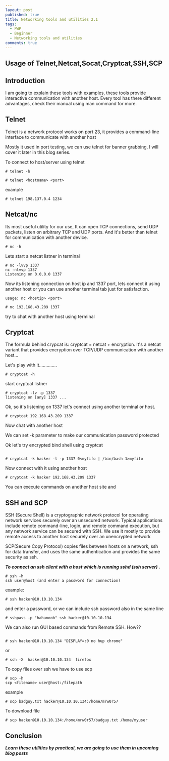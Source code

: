 ```yaml
---
layout: post
published: true
title: Networking tools and utilities 2.1
tags:
  - PWP
  - Beginner
  - Networking tools and utilities
comments: true
---
```

## Usage of Telnet,Netcat,Socat,Cryptcat,SSH,SCP

## Introduction

I am going to explain these tools with examples, these tools provide interactive communication with another host.
Every tool has there different advantages, check their manual using man command for more.

## Telnet
Telnet is a network protocol works on port 23, it provides a command-line interface to communicate with another host

Mostly it used in port testing, we can use telnet for banner grabbing, I will cover it later in this blog series.

To connect to host/server using telnet
~~~
# telnet -h

# telnet <hostname> <port>
~~~
example
~~~
# telnet 198.137.0.4 1234
~~~
## Netcat/nc

Its most useful utility for our use, It can open TCP connections, send UDP packets, listen on arbitrary TCP and UDP ports.
And it's better than telnet for communication with another device.
~~~
# nc -h
~~~

Lets start a netcat listner in terminal 
~~~
# nc -lvvp 1337
nc -nlvvp 1337
Listening on 0.0.0.0 1337
~~~
Now its listening connection on host ip and 1337 port, lets connect it using another host or you can use another terminal tab just for satisfaction.
~~~
usage: nc <hostip> <port>
~~~
~~~
# nc 192.168.43.209 1337
~~~

try to chat with another host using terminal


## Cryptcat

The formula behind crypcat is: cryptcat = netcat + encryption.
It's a netcat variant that provides encryption over TCP/UDP communication with another host...


Let's play with it..............
~~~
# cryptcat -h
~~~
start cryptcat listner
~~~
# cryptcat -lv -p 1337
listening on [any] 1337 ...
~~~

Ok, so it's listening on 1337 let's connect using another terminal or host.
~~~
# cryptcat 192.168.43.209 1337
~~~
Now chat with another host

We can set -k parameter to make our communication password protected

Ok let's try encrypted bind shell using cryptcat 
~~~

# cryptcat -k hacker -l -p 1337 0<myfifo | /bin/bash 1>myfifo

~~~

Now connect with it using another host

~~~
# cryptcat -k hacker 192.168.43.209 1337
~~~

You can execute commands on another host site and 

## SSH and SCP

SSH (Secure Shell) is a cryptographic network protocol for operating network services securely over an unsecured network. Typical applications include remote command-line, login, and remote command execution, but any network service can be secured with SSH.
We use it mostly to provide remote access to another host securely over an unencrypted network

SCP(Secure Copy Protocol) copies files between hosts on a network, ssh for data transfer, and uses the same authentication and provides the same security as ssh.
 
_**To connect an ssh client with a host which is running sshd (ssh server) .**_

~~~
# ssh -h
ssh user@host (and enter a password for connection)
~~~
example:
~~~
# ssh hacker@10.10.10.134
~~~
and enter a password, or we can include ssh password also in the same line

~~~
# sshpass -p "hahanoob" ssh hacker@10.10.10.134
~~~

We can also run GUI based commands from Remote SSH. How??

~~~

# ssh hacker@10.10.10.134 "DISPLAY=:0 no hup chrome"
~~~
or 
~~~
# ssh -X  hacker@10.10.10.134  firefox
~~~

To copy files over ssh we have to use scp
~~~
# scp -h
scp <filename> user@host:/filepath
~~~
example

~~~
# scp badguy.txt hacker@10.10.10.134:/home/mrw0r57
~~~

To download file 

~~~
# scp hacker@10.10.10.134:/home/mrw0r57/badguy.txt /home/myuser
~~~

## Conclusion

_**Learn these utilities by practical, we are going to use them in upcoming blog posts**_
